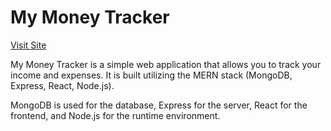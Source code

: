 # My Money Tracker

[Visit Site](https://my-money-tracker-pearl.vercel.app/)

My Money Tracker is a simple web application that allows you to track your income and expenses. It is built utilizing the MERN stack (MongoDB, Express, React, Node.js).

MongoDB is used for the database, Express for the server, React for the frontend, and Node.js for the runtime environment.
